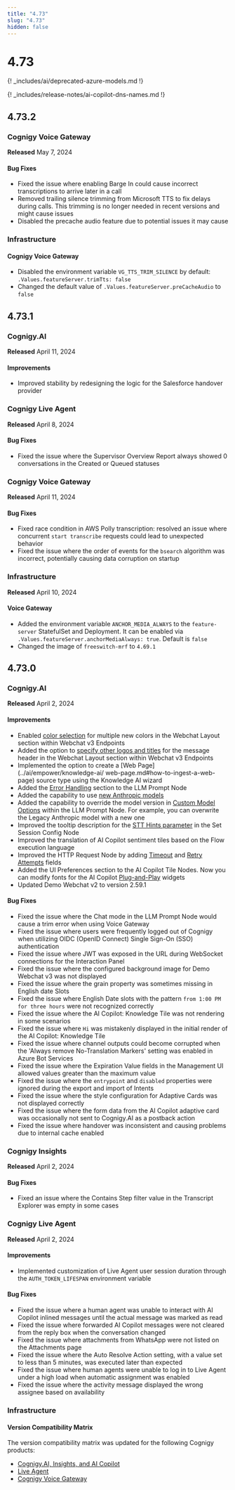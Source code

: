 ```yaml
---
title: "4.73"
slug: "4.73"
hidden: false
---
```


# 4.73

{! _includes/ai/deprecated-azure-models.md !}

{! _includes/release-notes/ai-copilot-dns-names.md !}

## 4.73.2

### Cognigy Voice Gateway

**Released** May 7, 2024

#### Bug Fixes

- Fixed the issue where enabling Barge In could cause incorrect transcriptions to arrive later in a call
- Removed trailing silence trimming from Microsoft TTS to fix delays during calls. This trimming is no longer needed in recent versions and might cause issues
- Disabled the precache audio feature due to potential issues it may cause

### Infrastructure

#### Cognigy Voice Gateway

- Disabled the environment variable `VG_TTS_TRIM_SILENCE` by default: `.Values.featureServer.trimTts: false`
- Changed the default value of `.Values.featureServer.preCacheAudio` to `false`

## 4.73.1

### Cognigy.AI

**Released** April 11, 2024

#### Improvements

- Improved stability by redesigning the logic for the Salesforce handover provider

### Cognigy Live Agent

**Released** April 8, 2024

#### Bug Fixes

- Fixed the issue where the Supervisor Overview Report always showed 0 conversations in the Created or Queued statuses

### Cognigy Voice Gateway

**Released** April 11, 2024

#### Bug Fixes

- Fixed race condition in AWS Polly transcription: resolved an issue where concurrent `start transcribe` requests could lead to unexpected behavior
- Fixed the issue where the order of events for the `bsearch` algorithm was incorrect, potentially causing data corruption on startup

### Infrastructure

**Released** April 10, 2024

#### Voice Gateway

- Added the environment variable `ANCHOR_MEDIA_ALWAYS` to the `feature-server` StatefulSet and Deployment. It can be enabled via `.Values.featureServer.anchorMediaAlways: true`. Default is `false`
- Changed the image of `freeswitch-mrf` to `4.69.1`

## 4.73.0

### Cognigy.AI

**Released** April 2, 2024

#### Improvements

- Enabled [color selection](../webchat/v3/configuration.md#colors) for multiple new colors in the Webchat Layout section within Webchat v3 Endpoints
- Added the option to [specify other logos and titles](../webchat/v3/configuration.md#webchat-layout) for the message header in the Webchat Layout section within Webchat v3 Endpoints
- Implemented the option to create a [Web Page](../ai/empower/knowledge-ai/
web-page.md#how-to-ingest-a-web-page) source type using the Knowledge AI wizard
- Added the [Error Handling](../ai/build/node-reference/service/llm-prompt.md#error-handling) section to the LLM Prompt Node
- Added the capability to use [new Anthropic models](../ai/empower/llms/model-support-by-feature.md)
- Added the capability to override the model version in [Custom Model Options](../ai/build/node-reference/service/llm-prompt.md#custom-options) within the LLM Prompt Node. For example, you can overwrite the Legacy Anthropic model with a new one
- Improved the tooltip description for the [STT Hints parameter](../ai/build/node-reference/voice/voice-gateway/parameter-details.md#synthesizer---text-to-speech) in the Set Session Config Node
- Improved the translation of AI Copilot sentiment tiles based on the Flow execution language 
- Improved the HTTP Request Node by adding [Timeout](../ai/build/node-reference/service/http-request.md#timeout) and [Retry Attempts](../ai/build/node-reference/service/http-request.md#retry-attempts) fields 
- Added the UI Preferences section to the AI Copilot Tile Nodes. Now you can modify fonts for the AI Copilot [Plug-and-Play](../ai-copilot/plug-and-play-widgets.md) widgets
- Updated Demo Webchat v2 to version 2.59.1

#### Bug Fixes

- Fixed the issue where the Chat mode in the LLM Prompt Node would cause a trim error when using Voice Gateway 
- Fixed the issue where users were frequently logged out of Cognigy when utilizing OIDC (OpenID Connect) Single Sign-On (SSO) authentication 
- Fixed the issue where JWT was exposed in the URL during WebSocket connections for the Interaction Panel
- Fixed the issue where the configured background image for Demo Webchat v3 was not displayed 
- Fixed the issue where the grain property was sometimes missing in English date Slots 
- Fixed the issue where English Date slots with the pattern `from 1:00 PM for three hours` were not recognized correctly 
- Fixed the issue where the AI Copilot: Knowledge Tile was not rendering in some scenarios 
- Fixed the issue where `Hi` was mistakenly displayed in the initial render of the AI Copilot: Knowledge Tile
- Fixed the issue where channel outputs could become corrupted when the 'Always remove No-Translation Markers' setting was enabled in Azure Bot Services 
- Fixed the issue where the Expiration Value fields in the Management UI allowed values greater than the maximum value 
- Fixed the issue where the `entrypoint` and `disabled` properties were ignored during the export and import of Intents 
- Fixed the issue where the style configuration for Adaptive Cards was not displayed correctly 
- Fixed the issue where the form data from the AI Copilot adaptive card was occasionally not sent to Cognigy.AI as a postback action 
- Fixed the issue where handover was inconsistent and causing problems due to internal cache enabled 

### Cognigy Insights

**Released** April 2, 2024

#### Bug Fixes

- Fixed an issue where the Contains Step filter value in the Transcript Explorer was empty in some cases

### Cognigy Live Agent

**Released** April 2, 2024

#### Improvements
 
- Implemented customization of Live Agent user session duration through the `AUTH_TOKEN_LIFESPAN` environment variable

#### Bug Fixes

- Fixed the issue where a human agent was unable to interact with AI Copilot inlined messages until the actual message was marked as read
- Fixed the issue where forwarded AI Copilot messages were not cleared from the reply box when the conversation changed
- Fixed the issue where attachments from WhatsApp were not listed on the Attachments page
- Fixed the issue where the Auto Resolve Action setting, with a value set to less than 5 minutes, was executed later than expected
- Fixed the issue where human agents were unable to log in to Live Agent under a high load when automatic assignment was enabled
- Fixed the issue where the activity message displayed the wrong assignee based on availability

### Infrastructure

#### Version Compatibility Matrix

The version compatibility matrix was updated for the following Cognigy products:

- [Cognigy.AI, Insights, and AI Copilot](../ai/installation/version-compatibility-matrix.md)
- [Live Agent](../live-agent/installation/deployment/version-compatibility-matrix.md)
- [Cognigy Voice Gateway](../voice-gateway/installation/version-compatibility-matrix.md)